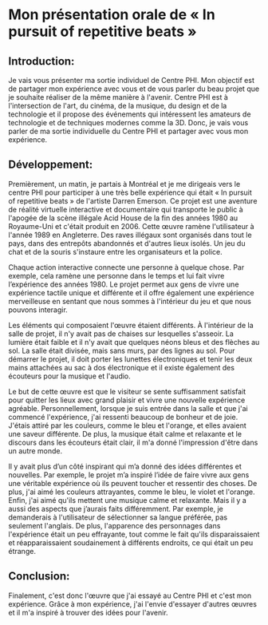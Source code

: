 # Mon présentation orale de « In pursuit of repetitive beats »

## **Introduction:**
Je vais vous présenter ma sortie individuel de Centre PHI. Mon objectif est de partager mon expérience avec vous et de vous parler du beau projet que je souhaite réaliser de la même manière à l'avenir.
Centre PHI est à l'intersection de l'art, du cinéma, de la musique, du design et de la technologie et il propose des événements qui intéressent les amateurs de technologie et de techniques modernes comme la 3D.
Donc, je vais vous parler de ma sortie individuelle du Centre PHI et partager avec vous mon expérience.

## **Développement:**

Premièrement, un matin, je partais à Montréal et je me dirigeais vers le centre PHI pour participer à une très belle expérience qui était « In pursuit of repetitive beats » de l'artiste Darren Emerson.
Ce projet est une aventure de réalité virtuelle interactive et documentaire qui transporte le public à l'apogée de la scène illégale Acid House de la fin des années 1980 au Royaume-Uni et c'était produit en 2006.
Cette œuvre ramène l'utilisateur à l'année 1989 en Angleterre. Des raves illégaux sont organisés dans tout le pays, dans des entrepôts abandonnés et d'autres lieux isolés. Un jeu du chat et de la souris s'instaure entre les organisateurs et la police.

Chaque action interactive connecte une personne à quelque chose. Par exemple, cela ramène une personne dans le temps et lui fait vivre l’expérience des années 1980.
Le projet permet aux gens de vivre une expérience tactile unique et différente et il offre également une expérience merveilleuse en sentant que nous sommes à l'intérieur du jeu et que nous pouvons interagir.

Les éléments qui composaient l'œuvre étaient différents. À l'intérieur de la salle de projet, il n'y avait pas de chaises sur lesquelles s'asseoir. La lumière était faible et il n'y avait que quelques néons bleus et des flèches au sol. La salle était divisée, mais sans murs, par des lignes au sol.
Pour démarrer le projet, il doit porter les lunettes électroniques et tenir les deux mains attachées au sac à dos électronique et il existe également des écouteurs pour la musique et l'audio.

Le but de cette œuvre est que le visiteur se sente suffisamment satisfait pour quitter les lieux avec grand plaisir et vivre une nouvelle expérience agréable. Personnellement, lorsque je suis entrée dans la salle et que j'ai commencé l'expérience, j'ai ressenti beaucoup de bonheur et de joie.
J'étais attiré par les couleurs, comme le bleu et l'orange, et elles avaient une saveur différente. De plus, la musique était calme et relaxante et le discours dans les écouteurs était clair, il m'a donné l'impression d'être dans un autre monde.

Il y avait plus d’un côté inspirant qui m’a donné des idées différentes et nouvelles. Par exemple, le projet m’a inspiré l’idée de faire vivre aux gens une véritable expérience où ils peuvent toucher et ressentir des choses.
De plus, j'ai aimé les couleurs attrayantes, comme le bleu, le violet et l'orange. Enfin, j'ai aimé qu'ils mettent une musique calme et relaxante.
Mais il y a aussi des aspects que j’aurais faits différemment. Par exemple, je demanderais à l'utilisateur de sélectionner sa langue préférée, pas seulement l'anglais.
De plus, l'apparence des personnages dans l'expérience était un peu effrayante, tout comme le fait qu'ils disparaissaient et réapparaissaient soudainement à différents endroits, ce qui était un peu étrange.


## **Conclusion:**

Finalement, c'est donc l'œuvre que j'ai essayé au Centre PHI et c'est mon expérience. Grâce à mon expérience, j'ai l'envie d'essayer d'autres œuvres et il m'a inspiré à trouver des idées pour l'avenir.
